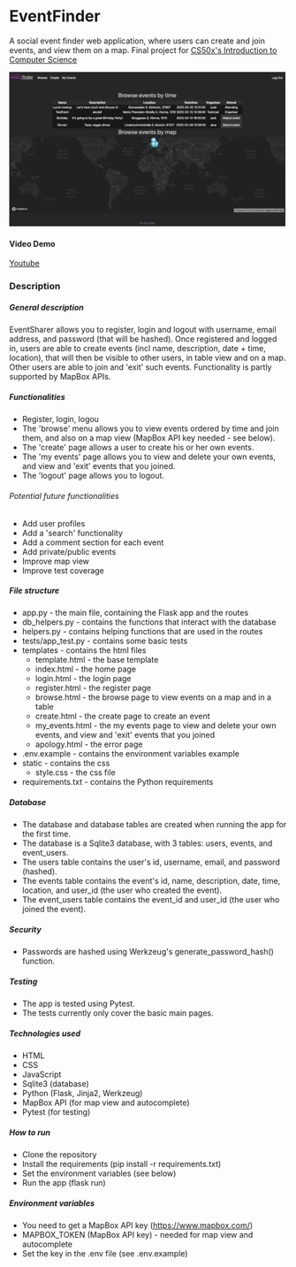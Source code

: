 # EventFinder

A social event finder web application, where users can create and join events, and view them on a map.
Final project for [CS50x's Introduction to Computer Science](https://cs50.harvard.edu/x/2022/)

<img src="images/event-finder_browse.png" width="500" alt="Browse Events">

#### Video Demo
[Youtube](https://www.youtube.com/watch?v=uQBHK3bsfG8)
### Description
##### General description
EventSharer allows you to register, login and logout with username, email address, and password (that will be hashed).
Once registered and logged in, users are able to create events (incl name, description, date + time, location), that will then be visible to other users, in table view and on a map. Other users are able to join and 'exit' such events. Functionality is partly supported by MapBox APIs.

##### Functionalities
- Register, login, logou
- The 'browse' menu allows you to view events ordered by time and join them, and also on a map view (MapBox API key needed - see below).
- The 'create' page allows a user to create his or her own events.
- The 'my events' page allows you to view and delete your own events, and view and 'exit' events that you joined.
- The 'logout' page allows you to logout.

###### Potential future functionalities
- Add user profiles
- Add a 'search' functionality
- Add a comment section for each event
- Add private/public events
- Improve map view
- Improve test coverage

##### File structure
- app.py - the main file, containing the Flask app and the routes
- db_helpers.py - contains the functions that interact with the database
- helpers.py - contains helping functions that are used in the routes
- tests/app_test.py - contains some basic tests
- templates - contains the html files
    - template.html - the base template
    - index.html - the home page
    - login.html - the login page
    - register.html - the register page
    - browse.html - the browse page to view events on a map and in a table
    - create.html - the create page to create an event
    - my_events.html - the my events page to view and delete your own events, and view and 'exit' events that you joined
    - apology.html - the error page
- .env.example - contains the environment variables example
- static - contains the css
    - style.css - the css file
- requirements.txt - contains the Python requirements


##### Database
- The database and database tables are created when running the app for the first time.
- The database is a Sqlite3 database, with 3 tables: users, events, and event_users.
- The users table contains the user's id, username, email, and password (hashed).
- The events table contains the event's id, name, description, date, time, location, and user_id (the user who created the event).
- The event_users table contains the event_id and user_id (the user who joined the event).

##### Security
- Passwords are hashed using Werkzeug's generate_password_hash() function.

##### Testing
- The app is tested using Pytest.
- The tests currently only cover the basic main pages.

##### Technologies used
- HTML
- CSS
- JavaScript 
- Sqlite3 (database)
- Python (Flask, Jinja2, Werkzeug)
- MapBox API (for map view and autocomplete)
- Pytest (for testing)

##### How to run
- Clone the repository
- Install the requirements (pip install -r requirements.txt)
- Set the environment variables (see below)
- Run the app (flask run)

##### Environment variables
- You need to get a MapBox API key (https://www.mapbox.com/)
- MAPBOX_TOKEN (MapBox API key) - needed for map view and autocomplete
- Set the key in the .env file (see .env.example)
